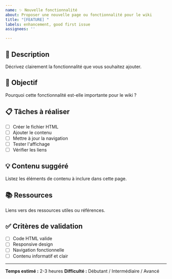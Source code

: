 ```yaml
---
name: ✨ Nouvelle fonctionnalité
about: Proposer une nouvelle page ou fonctionnalité pour le wiki
title: "[FEATURE] "
labels: enhancement, good first issue
assignees: ''

---
```


## 📝 Description
Décrivez clairement la fonctionnalité que vous souhaitez ajouter.

## 🎯 Objectif
Pourquoi cette fonctionnalité est-elle importante pour le wiki ?

## 📋 Tâches à réaliser
- [ ] Créer le fichier HTML
- [ ] Ajouter le contenu
- [ ] Mettre à jour la navigation
- [ ] Tester l'affichage
- [ ] Vérifier les liens

## 💡 Contenu suggéré
Listez les éléments de contenu à inclure dans cette page.

## 📚 Ressources
Liens vers des ressources utiles ou références.

## ✅ Critères de validation
- [ ] Code HTML valide
- [ ] Responsive design
- [ ] Navigation fonctionnelle
- [ ] Contenu informatif et clair

---
**Temps estimé :** 2-3 heures
**Difficulté :** Débutant / Intermédiaire / Avancé
